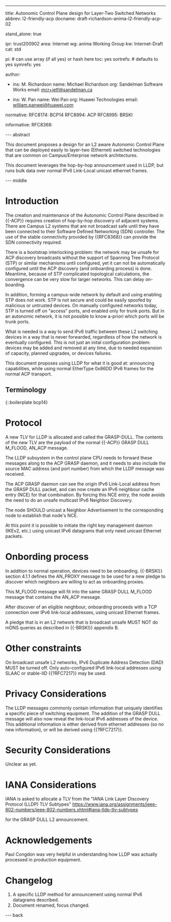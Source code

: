 ---
title: Autonomic Control Plane design for Layer-Two Switched Networks
abbrev: l2-friendly-acp
docname: draft-richardson-anima-l2-friendly-acp-02

stand_alone: true

ipr: trust200902
area: Internet
wg: anima Working Group
kw: Internet-Draft
cat: std

pi:    # can use array (if all yes) or hash here
  toc: yes
  sortrefs:   # defaults to yes
  symrefs: yes

author:

- ins: M. Richardson
  name: Michael Richardson
  org: Sandelman Software Works
  email: mcr+ietf@sandelman.ca

- ins: W. Pan
  name: Wei Pan
  org: Huawei Technologies
  email: william.panwei@huawei.com

normative:
  RFC8174: BCP14
  RFC8994: ACP
  RFC8995: BRSKI

informative:
  RFC8368:

--- abstract

This document proposes a design for an L2 aware Autonomic Control Plane that
can be deployed easily to layer-two (Ethernet) switched technologies that are common on Campus/Enterprise network architectures.

This document leverages the hop-by-hop announcement used in LLDP, but runs bulk data over normal IPv6 Link-Local unicast ethernet frames.

--- middle

# Introduction

The creation and maintenance of the Autonomic Control Plane described in
{{-ACP}} requires creation of hop-by-hop discovery of adjacent systems.
There are Campus L2 systems that are not broadcast safe until they have been
connected to their Software Defined Networking (SDN) controller.
The use of the stable connectivity provided by {{RFC8368}} can provide the
SDN connectivity required.

There is a bootstrap interlocking problem: the network may be unsafe for ACP discovery
broadcasts without the support of Spanning Tree Protocol (STP) or similar mechanisms
until configured, yet it can not be automatically configured until
the ACP discovery (and onboarding process) is done.
Meantime, because of STP complicated topological calculations, the convergence can be very slow for larger networks.
This can delay on-boarding.

In addition, forming a campus-wide network by default and using enabling STP does not work.
STP is not secure and could be easily spoofed by malicious or untrusted devices.
On manually configured networks today, STP is turned off on "access" ports, and enabled only for trunk ports.
But in an autonomic network, it is not possible to know a-priori which ports will be trunk ports.

What is needed is a way to send IPv6 traffic between these L2 switching devices in a way that is never forwarded, regardless of how the network is eventually configured.
This is not just an inital configuration problem: devices may be added and removed at any time, due to needed expansion of capacity, planned upgrades, or devices failures.

This document proposes using LLDP for what it is good at: announcing capabilities, while
using normal EtherType 0x86DD IPv6 frames for the normal ACP transport.

## Terminology

{::boilerplate bcp14}

# Protocol

A new TLV for LLDP is allocated and called the GRASP-DULL.
The contents of the new TLV are the payload of the normal {{-ACP}} GRASP DULL M\_FLOOD,
AN\_ACP message.

The LLDP subsystem in the control plane CPU needs to forward these messages along to the ACP GRASP daemon, and it needs to also include the source MAC address (and port number) from which the LLDP message was received.

The ACP GRASP daemon can see the origin IPv6 Link-Local address from the GRASP DULL packet, and can now create an IPv6 neighbour cache entry (NCE) for that combination.
By forcing this NCE entry, the node avoids the need to do an unsafe multicast IPv6 Neighbor Discovery.

The node SHOULD unicast a Neighbor Advertisement to the corresponding node to establish that node's NCE.

At this point it is possible to initiate the right key management daemon (IKEv2, etc.) using unicast IPv6 datagrams that only need unicast Ethernet packets.

# Onbording process

In addition to normal operation, devices need to be onboarding.
{{-BRSKI}} section 4.1.1 defines the AN_PROXY message to be used for a new pledge to discover which neighbors are willing to act as onboarding proxies.

This M\_FLOOD message will fit into the same GRASP DULL M\_FLOOD message that contains the AN\_ACP message.

After discover of an eligible neighbour, onboarding proceeds with a TCP connection over IPv6 link-local addresses, using unicast Ethernet frames.

A pledge that is in an L2 network that is broadcast unsafe MUST NOT do mDNS queries as described in {{-BRSKI}} appendix B.

# Other constraints

On broadcast unsafe L2 networks, IPv6 Duplicate Address Detection (DAD) MUST be turned off.
Only auto-configured IPv6 link-local addresses using SLAAC or stable-IID {{?RFC7217}} may be used.

# Privacy Considerations

The LLDP messages commonly contain information that uniquely identifies a specific piece of switching equipment.
The addition of the GRASP DULL message will also now reveal the link-local IPv6 addresses of the device.
This additional information is either derived from ethernet addresses (so no new information), or will be derived using {{?RFC7217}}.

# Security Considerations

Unclear as yet.


# IANA Considerations

IANA is asked to allocate a TLV from the "IANA Link Layer Discovery Protocol (LLDP) TLV Subtypes"
https://www.iana.org/assignments/ieee-802-numbers/ieee-802-numbers.xhtml#iana-lldp-tlv-subtypes

for the GRASP DULL L2 announcement.

# Acknowledgements

Paul Congdon was very helpful in understanding how LLDP was actually processed in production equipment.

# Changelog

1. A specific LLDP method for announcement using normal IPv6 datagrams described.
2. Document renamed, focus changed.

--- back

